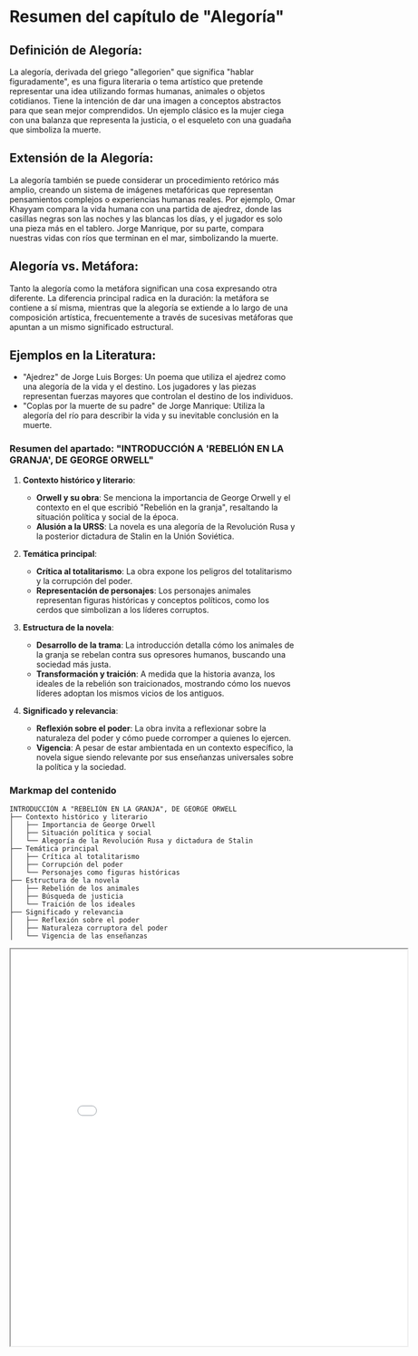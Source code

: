 
# Resumen del capítulo de "Alegoría"

## Definición de Alegoría:

La alegoría, derivada del griego "allegorien" que significa "hablar figuradamente", es una figura literaria o tema artístico que pretende representar una idea utilizando formas humanas, animales o objetos cotidianos. Tiene la intención de dar una imagen a conceptos abstractos para que sean mejor comprendidos. Un ejemplo clásico es la mujer ciega con una balanza que representa la justicia, o el esqueleto con una guadaña que simboliza la muerte.

## Extensión de la Alegoría:

La alegoría también se puede considerar un procedimiento retórico más amplio, creando un sistema de imágenes metafóricas que representan pensamientos complejos o experiencias humanas reales. Por ejemplo, Omar Khayyam compara la vida humana con una partida de ajedrez, donde las casillas negras son las noches y las blancas los días, y el jugador es solo una pieza más en el tablero. Jorge Manrique, por su parte, compara nuestras vidas con ríos que terminan en el mar, simbolizando la muerte.

## Alegoría vs. Metáfora:

Tanto la alegoría como la metáfora significan una cosa expresando otra diferente. La diferencia principal radica en la duración: la metáfora se contiene a sí misma, mientras que la alegoría se extiende a lo largo de una composición artística, frecuentemente a través de sucesivas metáforas que apuntan a un mismo significado estructural.

## Ejemplos en la Literatura:

- "Ajedrez" de Jorge Luis Borges: Un poema que utiliza el ajedrez como una alegoría de la vida y el destino. Los jugadores y las piezas representan fuerzas mayores que controlan el destino de los individuos.
- "Coplas por la muerte de su padre" de Jorge Manrique: Utiliza la alegoría del río para describir la vida y su inevitable conclusión en la muerte.

### Resumen del apartado: "INTRODUCCIÓN A 'REBELIÓN EN LA GRANJA', DE GEORGE ORWELL"

1. **Contexto histórico y literario**:
   - **Orwell y su obra**: Se menciona la importancia de George Orwell y el contexto en el que escribió "Rebelión en la granja", resaltando la situación política y social de la época.
   - **Alusión a la URSS**: La novela es una alegoría de la Revolución Rusa y la posterior dictadura de Stalin en la Unión Soviética.

2. **Temática principal**:
   - **Crítica al totalitarismo**: La obra expone los peligros del totalitarismo y la corrupción del poder.
   - **Representación de personajes**: Los personajes animales representan figuras históricas y conceptos políticos, como los cerdos que simbolizan a los líderes corruptos.

3. **Estructura de la novela**:
   - **Desarrollo de la trama**: La introducción detalla cómo los animales de la granja se rebelan contra sus opresores humanos, buscando una sociedad más justa.
   - **Transformación y traición**: A medida que la historia avanza, los ideales de la rebelión son traicionados, mostrando cómo los nuevos líderes adoptan los mismos vicios de los antiguos.

4. **Significado y relevancia**:
   - **Reflexión sobre el poder**: La obra invita a reflexionar sobre la naturaleza del poder y cómo puede corromper a quienes lo ejercen.
   - **Vigencia**: A pesar de estar ambientada en un contexto específico, la novela sigue siendo relevante por sus enseñanzas universales sobre la política y la sociedad.

### Markmap del contenido

```
INTRODUCCIÓN A "REBELIÓN EN LA GRANJA", DE GEORGE ORWELL
├── Contexto histórico y literario
│   ├── Importancia de George Orwell
│   ├── Situación política y social
│   └── Alegoría de la Revolución Rusa y dictadura de Stalin
├── Temática principal
│   ├── Crítica al totalitarismo
│   ├── Corrupción del poder
│   └── Personajes como figuras históricas
├── Estructura de la novela
│   ├── Rebelión de los animales
│   ├── Búsqueda de justicia
│   └── Traición de los ideales
├── Significado y relevancia
│   ├── Reflexión sobre el poder
│   ├── Naturaleza corruptora del poder
│   └── Vigencia de las enseñanzas
```

<iframe src="/carpeta-digital/assets/mapaLiteratura.html" width="700" height="700"> 